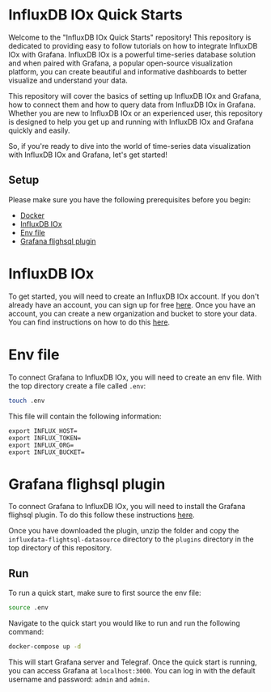 # InfluxDB IOx Quick Starts
Welcome to the "InfluxDB IOx Quick Starts" repository! This repository is dedicated to providing easy to follow tutorials on how to integrate InfluxDB IOx with Grafana. InfluxDB IOx is a powerful time-series database solution and when paired with Grafana, a popular open-source visualization platform, you can create beautiful and informative dashboards to better visualize and understand your data.

This repository will cover the basics of setting up InfluxDB IOx and Grafana, how to connect them and how to query data from InfluxDB IOx in Grafana. Whether you are new to InfluxDB IOx or an experienced user, this repository is designed to help you get up and running with InfluxDB IOx and Grafana quickly and easily.

So, if you're ready to dive into the world of time-series data visualization with InfluxDB IOx and Grafana, let's get started!

## Setup
Please make sure you have the following prerequisites before you begin:
- [Docker](https://docs.docker.com/get-docker/)
- [InfluxDB IOx]()
- [Env file]()
- [Grafana flighsql plugin]()

# InfluxDB IOx
To get started, you will need to create an InfluxDB IOx account. If you don't already have an account, you can sign up for free [here](https://cloud2.influxdata.com/signup). Once you have an account, you can create a new organization and bucket to store your data. You can find instructions on how to do this [here](https://docs.influxdata.com/influxdb/cloud/organizations/buckets/create-bucket/).

# Env file
To connect Grafana to InfluxDB IOx, you will need to create an env file. With the top directory create a file called `.env`:
```bash
touch .env
```
This file will contain the following information:
```
export INFLUX_HOST=
export INFLUX_TOKEN=
export INFLUX_ORG=
export INFLUX_BUCKET=
```
# Grafana flighsql plugin
To connect Grafana to InfluxDB IOx, you will need to install the Grafana flighsql plugin. To do this follow these instructions [here](https://docs.influxdata.com/influxdb/cloud-iox/visualize-data/grafana/).

Once you have downloaded the plugin, unzip the folder and copy the `influxdata-flightsql-datasource` directory to the `plugins` directory in the top directory of this repository.

## Run
To run a quick start, make sure to first source the env file:
```bash
source .env
```
Navigate to the quick start you would like to run and run the following command:
```bash
docker-compose up -d
```
This will start Grafana server and Telegraf. Once the quick start is running, you can access Grafana at `localhost:3000`. You can log in with the default username and password: `admin` and `admin`.